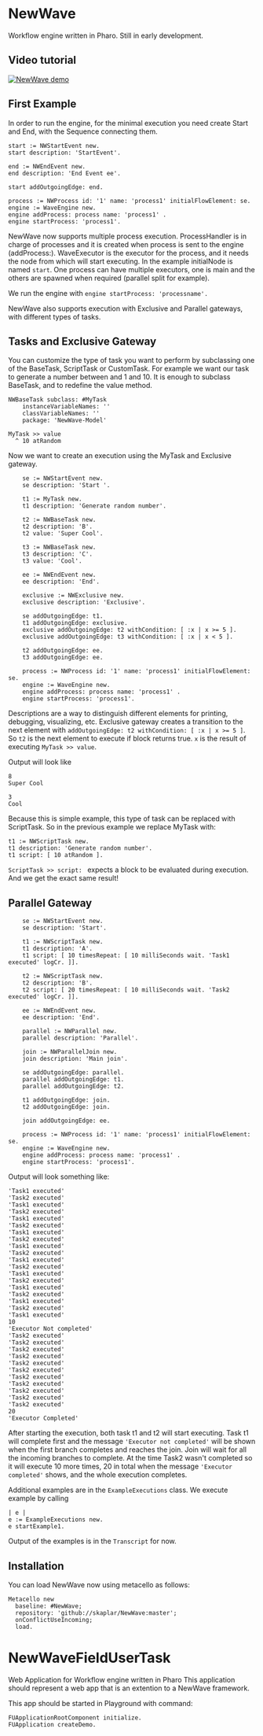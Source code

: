 # NewWave

Workflow engine written in Pharo. Still in early development. 

## Video tutorial

[![NewWave demo](http://img.youtube.com/vi/o3mmY-ehgFE/0.jpg)](http://www.youtube.com/watch?v=o3mmY-ehgFE)


## First Example

In order to run the engine, for the minimal execution you need create Start and End, with the Sequence connecting them.
```smalltalk
start := NWStartEvent new.
start description: 'StartEvent'.

end := NWEndEvent new.
end description: 'End Event ee'.

start addOutgoingEdge: end.

process := NWProcess id: '1' name: 'process1' initialFlowElement: se.
engine := WaveEngine new.
engine addProcess: process name: 'process1' .
engine startProcess: 'process1'.
```

NewWave now supports multiple process execution. ProcessHandler is in charge of processes and it is created when process is sent to the engine (addProcess:). WaveExecutor is the executor for the process, and it needs the node from which will start executing. In the example initialNode is named `start`. One process can have multiple executors, one is main and the others are spawned when required (parallel split for example).

We run the engine with `engine startProcess: 'processname'.`

NewWave also supports execution with Exclusive and Parallel gateways, with different types of tasks.

## Tasks and Exclusive Gateway 

You can customize the type of task you want to perform by subclassing one of the BaseTask, ScriptTask or CustomTask. 
For example we want our task to generate a number between and 1 and 10. It is enough to subclass BaseTask, and to redefine the value method.

```smalltalk
NWBaseTask subclass: #MyTask
	instanceVariableNames: ''
	classVariableNames: ''
	package: 'NewWave-Model'
```

```smalltalk
MyTask >> value
  ^ 10 atRandom
```

Now we want to create an execution using the MyTask and Exclusive gateway.

```smalltalk
	se := NWStartEvent new.
	se description: 'Start '.

	t1 := MyTask new.
	t1 description: 'Generate random number'.

	t2 := NWBaseTask new.
	t2 description: 'B'.
	t2 value: 'Super Cool'.

	t3 := NWBaseTask new.
	t3 description: 'C'.
	t3 value: 'Cool'.

	ee := NWEndEvent new.
	ee description: 'End'.

	exclusive := NWExclusive new.
	exclusive description: 'Exclusive'.
	
	se addOutgoingEdge: t1.
	t1 addOutgoingEdge: exclusive.
	exclusive addOutgoingEdge: t2 withCondition: [ :x | x >= 5 ].
	exclusive addOutgoingEdge: t3 withCondition: [ :x | x < 5 ].
	
	t2 addOutgoingEdge: ee.
	t3 addOutgoingEdge: ee.
	
	process := NWProcess id: '1' name: 'process1' initialFlowElement: se.
	engine := WaveEngine new.
	engine addProcess: process name: 'process1' .
	engine startProcess: 'process1'.

```
Descriptions are a way to distinguish different elements for printing, debugging, visualizing, etc.
Exclusive gateway creates a transition to the next element with `addOutgoingEdge: t2 withCondition: [ :x | x >= 5 ]`. So `t2` is the next element to execute if block returns true. `x` is the result of executing ```MyTask >> value```.

Output will look like

```smalltalk
8
Super Cool

3
Cool
```

Because this is simple example, this type of task can be replaced with ScriptTask. So in the previous example we replace MyTask with:

```smalltalk
t1 := NWScriptTask new.
t1 description: 'Generate random number'.
t1 script: [ 10 atRandom ].
```

`ScriptTask >> script: ` expects a block to be evaluated during execution. And we get the exact same result!


## Parallel Gateway 

```smalltalk
	se := NWStartEvent new.
	se description: 'Start'.

	t1 := NWScriptTask new.
	t1 description: 'A'.
	t1 script: [ 10 timesRepeat: [ 10 milliSeconds wait. 'Task1 executed' logCr. ]].

	t2 := NWScriptTask new.
	t2 description: 'B'.
	t2 script: [ 20 timesRepeat: [ 10 milliSeconds wait. 'Task2 executed' logCr. ]].

	ee := NWEndEvent new.
	ee description: 'End'.

	parallel := NWParallel new.
	parallel description: 'Parallel'.
	
	join := NWParallelJoin new.
	join description: 'Main join'.
	
	se addOutgoingEdge: parallel.
	parallel addOutgoingEdge: t1.
	parallel addOutgoingEdge: t2.
	
	t1 addOutgoingEdge: join.
	t2 addOutgoingEdge: join.	
	
	join addOutgoingEdge: ee.
	
	process := NWProcess id: '1' name: 'process1' initialFlowElement: se.
	engine := WaveEngine new.
	engine addProcess: process name: 'process1' .
	engine startProcess: 'process1'.
```

Output will look something like:

```
'Task1 executed'
'Task2 executed'
'Task1 executed'
'Task2 executed'
'Task1 executed'
'Task2 executed'
'Task1 executed'
'Task2 executed'
'Task1 executed'
'Task2 executed'
'Task1 executed'
'Task2 executed'
'Task1 executed'
'Task2 executed'
'Task1 executed'
'Task2 executed'
'Task1 executed'
'Task2 executed'
'Task1 executed'
10
'Executor Not completed'
'Task2 executed'
'Task2 executed'
'Task2 executed'
'Task2 executed'
'Task2 executed'
'Task2 executed'
'Task2 executed'
'Task2 executed'
'Task2 executed'
'Task2 executed'
'Task2 executed'
20
'Executor Completed'
```

After starting the execution, both task t1 and t2 will start executing. Task t1 will complete first and the message `'Executor not completed'` will be shown when the first branch completes and reaches the join. Join will wait for all the incoming branches to complete. At the time Task2 wasn't completed so it will execute 10 more times, 20 in total when the message `'Executor completed'` shows, and the whole execution completes.

Additional examples are in the `ExampleExecutions` class. 
We execute example by calling

```smalltalk
| e |
e := ExampleExecutions new.
e startExample1.
```

Output of the examples is in the `Transcript` for now.


## Installation

You can load NewWave now using metacello as follows:

```smalltalk
Metacello new
  baseline: #NewWave;
  repository: 'github://skaplar/NewWave:master';
  onConflictUseIncoming;
  load.
```


# NewWaveFieldUserTask
Web Application for Workflow engine written in Pharo
This application should represent a web app that is an extention to a NewWave framework.

This app should be started in Playground with command:

    FUApplicationRootComponent initialize.
    FUApplication createDemo.
